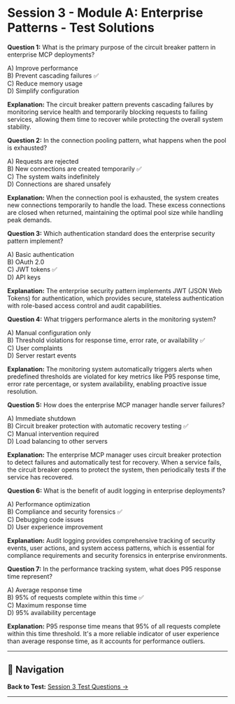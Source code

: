 # Session 3 - Module A: Enterprise Patterns - Test Solutions

**Question 1:** What is the primary purpose of the circuit breaker pattern in enterprise MCP deployments?  

A) Improve performance  
B) Prevent cascading failures ✅  
C) Reduce memory usage  
D) Simplify configuration  

**Explanation:** The circuit breaker pattern prevents cascading failures by monitoring service health and temporarily blocking requests to failing services, allowing them time to recover while protecting the overall system stability.

**Question 2:** In the connection pooling pattern, what happens when the pool is exhausted?  

A) Requests are rejected  
B) New connections are created temporarily ✅  
C) The system waits indefinitely  
D) Connections are shared unsafely  

**Explanation:** When the connection pool is exhausted, the system creates new connections temporarily to handle the load. These excess connections are closed when returned, maintaining the optimal pool size while handling peak demands.

**Question 3:** Which authentication standard does the enterprise security pattern implement?  

A) Basic authentication  
B) OAuth 2.0  
C) JWT tokens ✅  
D) API keys  

**Explanation:** The enterprise security pattern implements JWT (JSON Web Tokens) for authentication, which provides secure, stateless authentication with role-based access control and audit capabilities.

**Question 4:** What triggers performance alerts in the monitoring system?  

A) Manual configuration only  
B) Threshold violations for response time, error rate, or availability ✅  
C) User complaints  
D) Server restart events  

**Explanation:** The monitoring system automatically triggers alerts when predefined thresholds are violated for key metrics like P95 response time, error rate percentage, or system availability, enabling proactive issue resolution.

**Question 5:** How does the enterprise MCP manager handle server failures?  

A) Immediate shutdown  
B) Circuit breaker protection with automatic recovery testing ✅  
C) Manual intervention required  
D) Load balancing to other servers  

**Explanation:** The enterprise MCP manager uses circuit breaker protection to detect failures and automatically test for recovery. When a service fails, the circuit breaker opens to protect the system, then periodically tests if the service has recovered.

**Question 6:** What is the benefit of audit logging in enterprise deployments?  

A) Performance optimization  
B) Compliance and security forensics ✅  
C) Debugging code issues  
D) User experience improvement  

**Explanation:** Audit logging provides comprehensive tracking of security events, user actions, and system access patterns, which is essential for compliance requirements and security forensics in enterprise environments.

**Question 7:** In the performance tracking system, what does P95 response time represent?  

A) Average response time  
B) 95% of requests complete within this time ✅  
C) Maximum response time  
D) 95% availability percentage  

**Explanation:** P95 response time means that 95% of all requests complete within this time threshold. It's a more reliable indicator of user experience than average response time, as it accounts for performance outliers.

---

## 🧭 Navigation

**Back to Test:** [Session 3 Test Questions →](Session3_*.md#multiple-choice-test)

---
